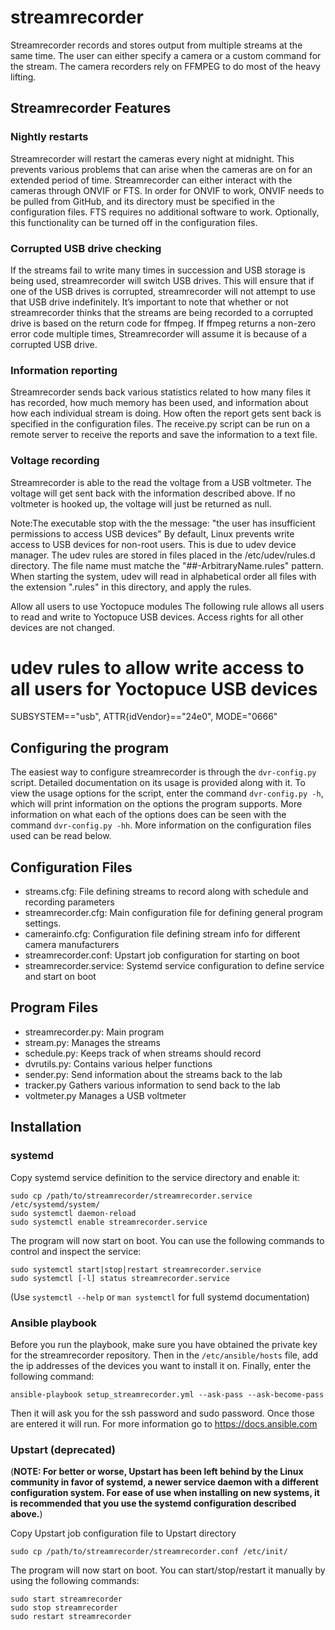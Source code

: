 # streamrecorder
Streamrecorder records and stores output from multiple streams at the same time. The user can either specify a camera or a custom command for the stream. The 
camera recorders rely on FFMPEG to do most of the heavy lifting.

## Streamrecorder Features

### Nightly restarts
Streamrecorder will restart the cameras every night at midnight. This prevents various problems that can arise when the cameras are on for an extended 
period of time. Streamrecorder can either interact with the cameras through ONVIF or FTS. In order for ONVIF to work, ONVIF needs to be pulled from 
GitHub, and its directory must be specified in the configuration files. FTS requires no additional software to work. Optionally, this functionality 
can be turned off in the configuration files.

### Corrupted USB drive checking
If the streams fail to write many times in succession and USB storage is being used, streamrecorder will switch USB drives. This will ensure that if one 
of the USB drives is corrupted, streamrecorder will not attempt to use that USB drive indefinitely. It’s important to note that whether or not streamrecorder 
thinks that the streams are being recorded to a corrupted drive is based on the return code for ffmpeg. If ffmpeg returns a non-zero error code multiple times, 
Streamrecorder will assume it is because of a corrupted USB drive.

### Information reporting
Streamrecorder sends back various statistics related to how many files it has recorded, how much memory has been used, and information about how each individual 
stream is doing. How often the report gets sent back is specified in the configuration files. The receive.py script can be run on a remote server to receive the 
reports and save the information to a text file. 

### Voltage recording
Streamrecorder is able to the read the voltage from a USB voltmeter. The voltage will get sent back with the information described above. If no voltmeter is hooked 
up, the voltage will just be returned as null.

Note:The executable stop with the the message: "the user has insufficient permissions to access USB devices"
By default, Linux prevents write access to USB devices for non-root users. This is due to udev device manager.
The udev rules are stored in files placed in the /etc/udev/rules.d directory. The file name must matche the "##-ArbitraryName.rules" pattern.
When starting the system, udev will read in alphabetical order all files with the extension ".rules" in this directory, and apply the rules.

Allow all users to use Yoctopuce modules
The following rule allows all users to read and write to Yoctopuce USB devices. Access rights for all other devices are not changed.

# udev rules to allow write access to all users for Yoctopuce USB devices
SUBSYSTEM=="usb", ATTR{idVendor}=="24e0", MODE="0666"


## Configuring the program
The easiest way to configure streamrecorder is through the ```dvr-config.py``` script. Detailed documentation on its usage is provided along with it. To view the usage options for the script, enter the command ```dvr-config.py -h```, which will print information on the options the program supports. More information on what each of the options does can be seen with the command ```dvr-config.py -hh```. More information on the configuration files used can be read below.

## Configuration Files
 - streams.cfg:               File defining streams to record along with schedule and recording parameters
 - streamrecorder.cfg:       Main configuration file for defining general program settings.
 - camerainfo.cfg:           Configuration file defining stream info for different camera manufacturers
 - streamrecorder.conf:      Upstart job configuration for starting on boot
 - streamrecorder.service:   Systemd service configuration to define service and start on boot

## Program Files
 - streamrecorder.py:    Main program
 - stream.py:            Manages the streams
 - schedule.py:          Keeps track of when streams should record
 - dvrutils.py:          Contains various helper functions
 - sender.py:            Send information about the streams back to the lab
 - tracker.py            Gathers various information to send back to the lab
 - voltmeter.py          Manages a USB voltmeter

## Installation

### systemd
Copy systemd service definition to the service directory and enable it:
```
sudo cp /path/to/streamrecorder/streamrecorder.service /etc/systemd/system/
sudo systemctl daemon-reload
sudo systemctl enable streamrecorder.service
```

The program will now start on boot. You can use the following commands to control and inspect the service:
```
sudo systemctl start|stop|restart streamrecorder.service
sudo systemctl [-l] status streamrecorder.service
```

(Use `systemctl --help` or `man systemctl` for full systemd documentation)

### Ansible playbook
Before you run the playbook, make sure you have obtained the private key for the streamrecorder repository. Then in the ```/etc/ansible/hosts``` file, add the ip
addresses of the devices you want to install it on. Finally, enter the following command:
```
ansible-playbook setup_streamrecorder.yml --ask-pass --ask-become-pass
```
Then it will ask you for the ssh password and sudo password. Once those are entered it will run. For more information go to https://docs.ansible.com

###  Upstart (deprecated)
(**NOTE: For better or worse, Upstart has been left behind by the Linux community in favor of systemd,
a newer service daemon with a different configuration system. For ease of use when installing on
new systems, it is recommended that you use the systemd configuration described above.**)

Copy Upstart job configuration file to Upstart directory
```
sudo cp /path/to/streamrecorder/streamrecorder.conf /etc/init/
```

The program will now start on boot. You can start/stop/restart it manually by using the following commands:
```
sudo start streamrecorder
sudo stop streamrecorder
sudo restart streamrecorder
```
